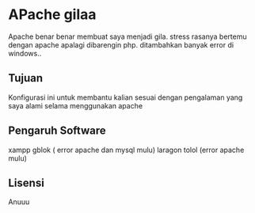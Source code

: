 # APache gilaa

Apache benar benar membuat saya menjadi gila. stress rasanya bertemu dengan apache apalagi dibarengin php. ditambahkan banyak error di windows..


## Tujuan

Konfigurasi ini untuk membantu kalian sesuai dengan pengalaman yang saya alami selama menggunakan apache


## Pengaruh Software

xampp gblok ( error apache dan mysql mulu)
laragon tolol (error apache mulu)


## Lisensi

Anuuu
